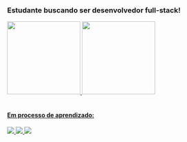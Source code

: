 <h3>Estudante buscando ser desenvolvedor full-stack!</h3>
<div>
  <a href="https://github.com/Welberrr">
  <img height="170em" src="https://github-readme-stats.vercel.app/api?username=Welberrr&show_icons=true&theme=radical&include_all_commits=true&count_private=true">
  <img height="170em" src="https://github-readme-stats.vercel.app/api/top-langs/?username=Welberrr&layout=compact&langs_count=16&theme=radical">
</div>
<br>
<h4>Em processo de aprendizado:</h4>
<div>
  <img src="https://img.shields.io/badge/HTML-239120?style=for-the-badge&logo=html5&logoColor=white">
  <img src="https://img.shields.io/badge/CSS-239120?&style=for-the-badge&logo=css3&logoColor=white">
  <img src="https://img.shields.io/badge/JavaScript-F7DF1E?style=for-the-badge&logo=javascript&logoColor=black">
</div>
<br>
<div>
  <a href=""></a>
</div>
